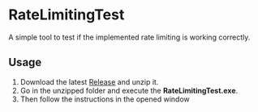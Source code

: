 # RateLimitingTest
A simple tool to test if the implemented rate limiting is working correctly.

## Usage
1. Download the latest [Release](https://github.com/TeraNovaLP/RateLimitingTest/releases) and unzip it.
2. Go in the unzipped folder and execute the **RateLimitingTest.exe**.
3. Then follow the instructions in the opened window

